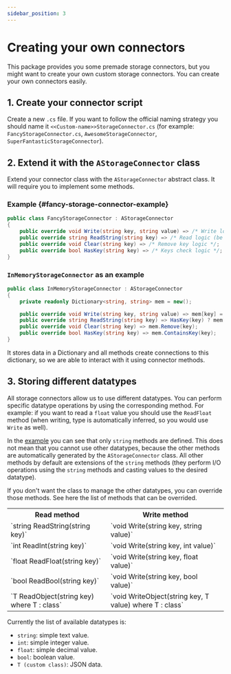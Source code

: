 ```yaml
---
sidebar_position: 3
---
```


# Creating your own connectors

This package provides you some premade storage connectors, but you might want to create your own custom storage connectors. You can create your own connectors easily.

## 1. Create your connector script

Create a new `.cs` file. If you want to follow the official naming strategy you should name it `<<Custom-name>>StorageConnector.cs` (for example: `FancyStorageConnector.cs`, `AwesomeStorageConnector`, `SuperFantasticStorageConnector`).

## 2. Extend it with the `AStorageConnector` class

Extend your connector class with the `AStorageConnector` abstract class. It will require you to implement some methods.

### Example {#fancy-storage-connector-example}

```csharp
public class FancyStorageConnector : AStorageConnector
{
    public override void Write(string key, string value) => /* Write logic */;
    public override string ReadString(string key) => /* Read logic (be aware: you must return null if the value is not present) */;
    public override void Clear(string key) => /* Remove key logic */;
    public override bool HasKey(string key) => /* Keys check logic */;
}
```

### `InMemoryStorageConnector` as an example

```csharp
public class InMemoryStorageConnector : AStorageConnector
{
    private readonly Dictionary<string, string> mem = new();

    public override void Write(string key, string value) => mem[key] = value;
    public override string ReadString(string key) => HasKey(key) ? mem[key] : null; // We return null if the key is not present
    public override void Clear(string key) => mem.Remove(key);
    public override bool HasKey(string key) => mem.ContainsKey(key);
}
```

It stores data in a Dictionary and all methods create connections to this dictionary, so we are able to interact with it using connector methods.

## 3. Storing different datatypes

All storage connectors allow us to use different datatypes. You can perform specific datatype operations by using the corresponding method. For example: if you want to read a `float` value you should use the `ReadFloat` method (when writing, type is automatically inferred, so you would use `Write` as well).

In the [example](#fancy-storage-connector-example) you can see that only `string` methods are defined. This does not mean that you cannot use other datatypes, because the other methods are automatically generated by the `AStorageConnector` class. All other methods by default are extensions of the `string` methods (they perform I/O operations using the `string` methods and casting values to the desired datatype).

If you don't want the class to manage the other datatypes, you can override those methods. See here the list of methods that can be overrided.

<table>
  <tbody>
    <tr>
      <th>Read method</th>
      <th>Write method</th>
    </tr>
    <tr>
      <td>`string ReadString(string key)`</td>
      <td>`void Write(string key, string value)`</td>
    </tr>
    <tr>
      <td>`int ReadInt(string key)`</td>
      <td>`void Write(string key, int value)`</td>
    </tr>
    <tr>
      <td>`float ReadFloat(string key)`</td>
      <td>`void Write(string key, float value)`</td>
    </tr>
    <tr>
      <td>`bool ReadBool(string key)`</td>
      <td>`void Write(string key, bool value)`</td>
    </tr>
    <tr>
      <td>`T ReadObject<T>(string key) where T : class`</td>
      <td>`void WriteObject<T>(string key, T value) where T : class`</td>
    </tr>
  </tbody>
</table>

Currently the list of available datatypes is:

- `string`: simple text value.
- `int`: simple integer value.
- `float`: simple decimal value.
- `bool`: boolean value.
- `T (custom class)`: JSON data.
